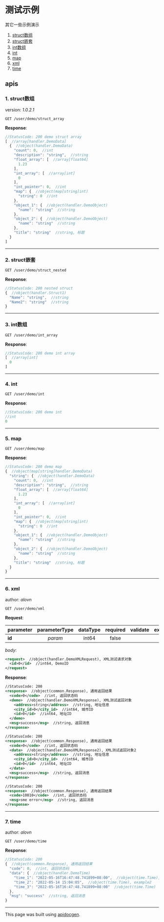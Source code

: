 <!-- Code generated by apidocgen. DO NOT EDIT. -->
# 测试示例

其它一些示例演示

1. [struct数组](#1-struct数组)
2. [struct嵌套](#2-struct嵌套)
3. [int数组](#3-int数组)
4. [int](#4-int)
5. [map](#5-map)
6. [xml](#6-xml)
7. [time](#7-time)

## apis

### 1. struct数组

version: _1.0.2.1_

```text
GET /user/demo/struct_array
```

__Response__:

```javascript
//StatusCode: 200 demo struct array
[  //array[handler.DemoData]
  {  //object(handler.DemoData)
    "count": 0,  //int
    "description": "string",  //string
    "float_array": [  //array[float64]
      1.23
    ],
    "int_array": [  //array[int]
      0
    ],
    "int_pointer": 0,  //int
    "map": {  //object(map[string]int)
      "string": 0  //int
    },
    "object_1": {  //object(handler.DemoObject)
      "name": "string"  //string
    },
    "object_2": {  //object(handler.DemoObject)
      "name": "string"  //string
    },
    "title": "string"  //string, 标题
  }
]
```

---

### 2. struct嵌套

```text
GET /user/demo/struct_nested
```

__Response__:

```javascript
//StatusCode: 200 nested struct
{  //object(handler.Struct1)
  "Name": "string",  //string
  "Name2": "string"  //string
}
```

---

### 3. int数组

```text
GET /user/demo/int_array
```

__Response__:

```javascript
//StatusCode: 200 demo int array
[  //array[int]
  0
]
```

---

### 4. int

```text
GET /user/demo/int
```

__Response__:

```javascript
//StatusCode: 200 demo int
//int
0
```

---

### 5. map

```text
GET /user/demo/map
```

__Response__:

```javascript
//StatusCode: 200 demo map
{  //object(map[string]handler.DemoData)
  "string": {  //object(handler.DemoData)
    "count": 0,  //int
    "description": "string",  //string
    "float_array": [  //array[float64]
      1.23
    ],
    "int_array": [  //array[int]
      0
    ],
    "int_pointer": 0,  //int
    "map": {  //object(map[string]int)
      "string": 0  //int
    },
    "object_1": {  //object(handler.DemoObject)
      "name": "string"  //string
    },
    "object_2": {  //object(handler.DemoObject)
      "name": "string"  //string
    },
    "title": "string"  //string, 标题
  }
}
```

---

### 6. xml

author: _alovn_

```text
GET /user/demo/xml
```

__Request__:

parameter|parameterType|dataType|required|validate|example|description
--|:-:|:-:|:-:|--|--|--
__id__|_param_|int64|false|||DemoID

_body_:

```xml
<request>  //object(handler.DemoXMLRequest), XML测试请求对象
  <id>0</id>  //int64, DemoID
</request>
```

__Response__:

```xml
//StatusCode: 200 
<response>  //object(common.Response), 通用返回结果
  <code>0</code>  //int, 返回状态码
  <demo>  //object(handler.DemoXMLResponse), XML测试返回对象
    <address>string</address>  //string, 地址信息
    <city_id>0</city_id>  //int64, 城市ID
    <id>0</id>  //int64, 地址ID
  </demo>
  <msg>success</msg>  //string, 返回消息
</response>
```

```xml
//StatusCode: 200 
<response>  //object(common.Response), 通用返回结果
  <code>0</code>  //int, 返回状态码
  <data>  //object(handler.DemoXMLResponse2), XML测试返回对象2
    <address>string</address>  //string, 地址信息
    <city_id>0</city_id>  //int64, 城市ID
    <id>0</id>  //int64, 地址ID
  </data>
  <msg>success</msg>  //string, 返回消息
</response>
```

```xml
//StatusCode: 200 
<response>  //object(common.Response), 通用返回结果
  <code>10010</code>  //int, 返回状态码
  <msg>sme error</msg>  //string, 返回消息
</response>
```

---

### 7. time

author: _alovn_

```text
GET /user/demo/time
```

__Response__:

```javascript
//StatusCode: 200 
{  //object(common.Response), 通用返回结果
  "code": 0,  //int, 返回状态码
  "data": {  //object(handler.DemoTime)
    "time_1": "2022-05-16T16:47:48.741899+08:00",  //object(time.Time), example1
    "time_2": "2022-05-14 15:04:05",  //object(time.Time), example2
    "time_3": "2022-05-16T16:47:48.741899+08:00"  //object(time.Time)
  },
  "msg": "success"  //string, 返回消息
}
```

---

This page was built using [apidocgen](https://github.com/alovn/apidocgen).
